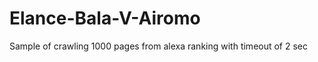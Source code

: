 Elance-Bala-V-Airomo
====================

Sample of crawling 1000 pages from alexa ranking with timeout of 2 sec
